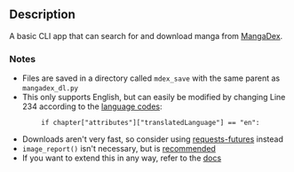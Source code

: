 ## Description
A basic CLI app that can search for and download manga from [MangaDex](https://mangadex.org).

### Notes
- Files are saved in a directory called ```mdex_save``` with the same parent as ```mangadex_dl.py```
- This only supports English, but can easily be modified by changing Line 234 according to the [language codes](https://api.mangadex.org/docs/3-enumerations/#language-codes--localization):
```
        if chapter["attributes"]["translatedLanguage"] == "en":
```
- Downloads aren't very fast, so consider using [requests-futures](https://github.com/ross/requests-futures) instead
- ```image_report()``` isn't necessary, but is [recommended](https://api.mangadex.org/docs/04-chapter/retrieving-chapter/#mangadexhome-load-successes-failures-and-retries)
- If you want to extend this in any way, refer to the [docs](https://api.mangadex.org/docs)
